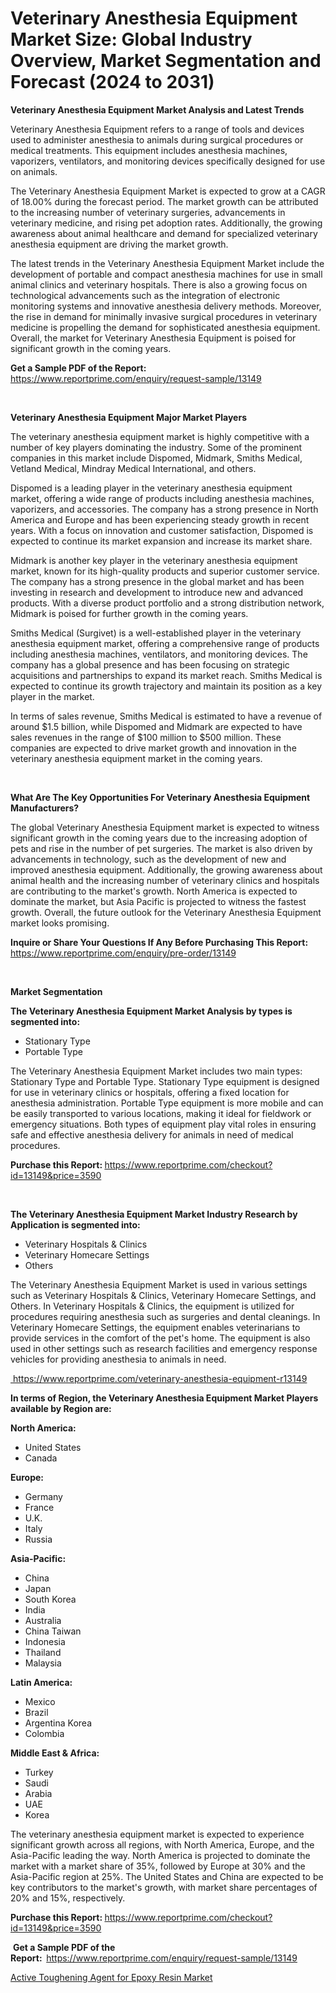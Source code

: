 <p><h1>Veterinary Anesthesia Equipment Market Size: Global Industry Overview, Market Segmentation and Forecast (2024 to 2031)</h1></p><p><strong>Veterinary Anesthesia Equipment Market Analysis and Latest Trends</strong></p>
<p><p>Veterinary Anesthesia Equipment refers to a range of tools and devices used to administer anesthesia to animals during surgical procedures or medical treatments. This equipment includes anesthesia machines, vaporizers, ventilators, and monitoring devices specifically designed for use on animals.</p><p>The Veterinary Anesthesia Equipment Market is expected to grow at a CAGR of 18.00% during the forecast period. The market growth can be attributed to the increasing number of veterinary surgeries, advancements in veterinary medicine, and rising pet adoption rates. Additionally, the growing awareness about animal healthcare and demand for specialized veterinary anesthesia equipment are driving the market growth.</p><p>The latest trends in the Veterinary Anesthesia Equipment Market include the development of portable and compact anesthesia machines for use in small animal clinics and veterinary hospitals. There is also a growing focus on technological advancements such as the integration of electronic monitoring systems and innovative anesthesia delivery methods. Moreover, the rise in demand for minimally invasive surgical procedures in veterinary medicine is propelling the demand for sophisticated anesthesia equipment. Overall, the market for Veterinary Anesthesia Equipment is poised for significant growth in the coming years.</p></p>
<p><strong>Get a Sample PDF of the Report:&nbsp;</strong> <a href="https://www.reportprime.com/enquiry/request-sample/13149">https://www.reportprime.com/enquiry/request-sample/13149</a></p>
<p>&nbsp;</p>
<p><strong>Veterinary Anesthesia Equipment Major Market Players</strong></p>
<p><p>The veterinary anesthesia equipment market is highly competitive with a number of key players dominating the industry. Some of the prominent companies in this market include Dispomed, Midmark, Smiths Medical, Vetland Medical, Mindray Medical International, and others.</p><p>Dispomed is a leading player in the veterinary anesthesia equipment market, offering a wide range of products including anesthesia machines, vaporizers, and accessories. The company has a strong presence in North America and Europe and has been experiencing steady growth in recent years. With a focus on innovation and customer satisfaction, Dispomed is expected to continue its market expansion and increase its market share.</p><p>Midmark is another key player in the veterinary anesthesia equipment market, known for its high-quality products and superior customer service. The company has a strong presence in the global market and has been investing in research and development to introduce new and advanced products. With a diverse product portfolio and a strong distribution network, Midmark is poised for further growth in the coming years.</p><p>Smiths Medical (Surgivet) is a well-established player in the veterinary anesthesia equipment market, offering a comprehensive range of products including anesthesia machines, ventilators, and monitoring devices. The company has a global presence and has been focusing on strategic acquisitions and partnerships to expand its market reach. Smiths Medical is expected to continue its growth trajectory and maintain its position as a key player in the market.</p><p>In terms of sales revenue, Smiths Medical is estimated to have a revenue of around $1.5 billion, while Dispomed and Midmark are expected to have sales revenues in the range of $100 million to $500 million. These companies are expected to drive market growth and innovation in the veterinary anesthesia equipment market in the coming years.</p></p>
<p>&nbsp;</p>
<p><strong>What Are The Key Opportunities For Veterinary Anesthesia Equipment Manufacturers?</strong></p>
<p><p>The global Veterinary Anesthesia Equipment market is expected to witness significant growth in the coming years due to the increasing adoption of pets and rise in the number of pet surgeries. The market is also driven by advancements in technology, such as the development of new and improved anesthesia equipment. Additionally, the growing awareness about animal health and the increasing number of veterinary clinics and hospitals are contributing to the market's growth. North America is expected to dominate the market, but Asia Pacific is projected to witness the fastest growth. Overall, the future outlook for the Veterinary Anesthesia Equipment market looks promising.</p></p>
<p><strong>Inquire or Share Your Questions If Any Before Purchasing This Report:</strong> <a href="https://www.reportprime.com/enquiry/pre-order/13149">https://www.reportprime.com/enquiry/pre-order/13149</a></p>
<p>&nbsp;</p>
<p><strong>Market Segmentation</strong></p>
<p><strong>The Veterinary Anesthesia Equipment Market Analysis by types is segmented into:</strong></p>
<p><ul><li>Stationary Type</li><li>Portable Type</li></ul></p>
<p><p>The Veterinary Anesthesia Equipment Market includes two main types: Stationary Type and Portable Type. Stationary Type equipment is designed for use in veterinary clinics or hospitals, offering a fixed location for anesthesia administration. Portable Type equipment is more mobile and can be easily transported to various locations, making it ideal for fieldwork or emergency situations. Both types of equipment play vital roles in ensuring safe and effective anesthesia delivery for animals in need of medical procedures.</p></p>
<p><strong>Purchase this Report:&nbsp;</strong><a href="https://www.reportprime.com/checkout?id=13149&price=3590">https://www.reportprime.com/checkout?id=13149&price=3590</a></p>
<p>&nbsp;</p>
<p><strong>The Veterinary Anesthesia Equipment Market Industry Research by Application is segmented into:</strong></p>
<p><ul><li>Veterinary Hospitals & Clinics</li><li>Veterinary Homecare Settings</li><li>Others</li></ul></p>
<p><p>The Veterinary Anesthesia Equipment Market is used in various settings such as Veterinary Hospitals & Clinics, Veterinary Homecare Settings, and Others. In Veterinary Hospitals & Clinics, the equipment is utilized for procedures requiring anesthesia such as surgeries and dental cleanings. In Veterinary Homecare Settings, the equipment enables veterinarians to provide services in the comfort of the pet's home. The equipment is also used in other settings such as research facilities and emergency response vehicles for providing anesthesia to animals in need.</p></p>
<p><a href="https://www.reportprime.com/veterinary-anesthesia-equipment-r13149">&nbsp;https://www.reportprime.com/veterinary-anesthesia-equipment-r13149</a></p>
<p><strong>In terms of Region, the Veterinary Anesthesia Equipment Market Players available by Region are:</strong></p>
<p>
    <p> <strong> North America: </strong>
        <ul>
            <li>United States</li>
            <li>Canada</li>
        </ul>
        </p> 
    <p> <strong> Europe: </strong>
        <ul>
            <li>Germany</li>
            <li>France</li>
            <li>U.K.</li>
            <li>Italy</li>
            <li>Russia</li>
        </ul>
        </p> 
    <p> <strong> Asia-Pacific: </strong>
        <ul>
            <li>China</li>
            <li>Japan</li>
            <li>South Korea</li>
            <li>India</li>
            <li>Australia</li>
            <li>China Taiwan</li>
            <li>Indonesia</li>
            <li>Thailand</li>
            <li>Malaysia</li>
        </ul>
        </p> 
    <p> <strong> Latin America: </strong>
        <ul>
            <li>Mexico</li>
            <li>Brazil</li>
            <li>Argentina Korea</li>
            <li>Colombia</li>
        </ul>
        </p> 
    <p> <strong> Middle East & Africa: </strong>
        <ul>
            <li>Turkey</li>
            <li>Saudi</li>
            <li>Arabia</li>
            <li>UAE</li>
            <li>Korea</li>
        </ul>
    </p>
    </p>
<p><p>The veterinary anesthesia equipment market is expected to experience significant growth across all regions, with North America, Europe, and the Asia-Pacific leading the way. North America is projected to dominate the market with a market share of 35%, followed by Europe at 30% and the Asia-Pacific region at 25%. The United States and China are expected to be key contributors to the market's growth, with market share percentages of 20% and 15%, respectively.</p></p>
<p><strong>Purchase this Report: </strong><a href="https://www.reportprime.com/checkout?id=13149&price=3590">https://www.reportprime.com/checkout?id=13149&price=3590</a></p>
<p>&nbsp;<strong>Get a Sample PDF of the Report:&nbsp;&nbsp;</strong><a href="https://www.reportprime.com/enquiry/request-sample/13149">https://www.reportprime.com/enquiry/request-sample/13149</a></p>
<p><strong></strong></p>
<p><p><a href="https://nifty-kite-d51.notion.site/Active-Toughening-Agent-for-Epoxy-Resin-Market-Size-and-Market-Trends-Complete-Industry-Overview-2-8a72eba088894ce184d1dbbf9224f8ec">Active Toughening Agent for Epoxy Resin Market</a></p></p>